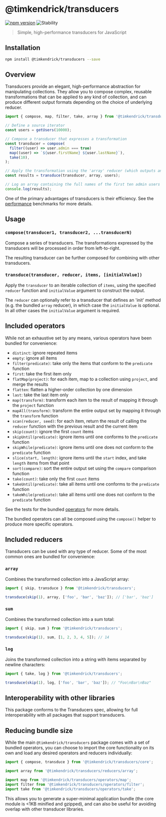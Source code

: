 # @timkendrick/transducers
[![npm version](https://img.shields.io/npm/v/@timkendrick/transducers.svg)](https://www.npmjs.com/package/@timkendrick/transducers)
![Stability](https://img.shields.io/badge/stability-stable-brightgreen.svg)

> Simple, high-performance transducers for JavaScript

## Installation

```bash
npm install @timkendrick/transducers --save
```

## Overview

Transducers provide an elegant, high-performance abstraction for manipulating collections. They allow you to compose complex, reusable transformations that can be applied to any kind of collection, and can produce different output formats depending on the choice of underlying reducer.

```javascript
import { compose, map, filter, take, array } from '@timkendrick/transducers';

// Define a source iterator
const users = getUsers(10000);

// Compose a transducer that expresses a transformation
const transducer = compose(
  filter((user) => user.admin === true)
  map((user) => `${user.firstName} ${user.lastName}`),
  take(10),
);

// Apply the transformation using the 'array' reducer (which outputs an array)
const results = transduce(transducer, array, users);

// Log an array containing the full names of the first ten admin users
console.log(results);
```

One of the primary advantages of transducers is their efficiency. See the [performance](./perf) benchmarks for more details.

## Usage

### `compose(transducer1, transducer2, ...transducerN)`

Compose a series of transducers. The transformations expressed by the transducers will be processed in order from left-to-right.

The resulting transducer can be further composed for combining with other transducers.

### `transduce(transducer, reducer, items, [initialValue])`

Apply the `transducer` to an iterable collection of `items`, using the specified `reducer` function and `initialValue` argument to construct the output.

The `reducer` can optionally refer to a transducer that defines an 'init' method (e.g. the bundled `array` reducer), in which case the `initialValue` is optional. In all other cases the `initialValue` argument is required.

## Included operators

While not an exhaustive set by any means, various operators have been bundled for convenience:

- `distinct`: ignore repeated items
- `empty`: ignore all items
- `filter(predicate)`: take only the items that conform to the `predicate` function
- `first`: take the first item only
- `flatMap(project)`: for each item, map to a collection using `project`, and merge the results
- `flatten`: flatten a higher-order collection by one dimension
- `last`: take the last item only
- `map(transform)`: transform each item to the result of mapping it through the `project` function
- `mapAll(transform)`: transform the entire output set by mapping it through the `transform` function
- `scan(reducer, seed)`: for each item, return the result of calling the `reducer` function with the previous result and the current item
- `skip(count)`: ignore the first `count` items
- `skipUntil(predicate)`: ignore items until one conforms to the `predicate` function
- `skipWhile(predicate)`: ignore items until one does not conform to the `predicate` function
- `slice(start, length)`: ignore items until the `start` index, and take `length` items from that point
- `sort(compare)`: sort the entire output set using the `compare` comparison function
- `take(count)`: take only the first `count` items
- `takeUntil(predicate)`: take all items until one conforms to the `predicate` function
- `takeWhile(predicate)`: take all items until one does not conform to the `predicate` function

See the tests for the bundled [operators](./operators) for more details.

The bundled operators can all be composed using the `compose()` helper to produce more specific operators.

## Included reducers

Transducers can be used with any type of reducer. Some of the most common ones are bundled for convenience:

### `array`

Combines the transformed collection into a JavaScript array:

```javascript
import { skip, transduce } from '@timkendrick/transducers';

transduce(skip(1), array, ['foo', 'bar', 'baz']); // ['bar', 'baz']
```

### `sum`

Combines the transformed collection into a sum total:

```javascript
import { skip, sum } from '@timkendrick/transducers';

transduce(skip(1), sum, [1, 2, 3, 4, 5]); // 14
```

### `log`

Joins the transformed collection into a string with items separated by newline characters:

```javascript
import { take, log } from '@timkendrick/transducers';

transduce(skip(1), log, ['foo', 'bar', 'baz']); // "Foo\nBar\nBaz"
```

## Interoperability with other libraries

This package conforms to the Transducers spec, allowing for full interoperability with all packages that support transducers.

## Reducing bundle size

While the main `@timkendrick/transducers` package comes with a set of bundled operators, you can choose to import the core functionality on its own and load any desired operators and reducers individually:

```javascript
import { compose, transduce } from '@timkendrick/transducers/core';

import array from '@timkendrick/transducers/reducers/array';

import map from '@timkendrick/transducers/operators/map';
import filter from '@timkendrick/transducers/operators/filter';
import take from '@timkendrick/transducers/operators/take';
```

This allows you to generate a super-minimal application bundle (the core module is <1KB minified and gzipped), and can also be useful for avoiding overlap with other transducer libraries.
